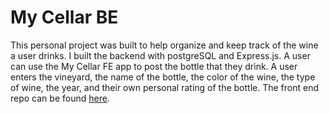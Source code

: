 # My Cellar BE

This personal project was built to help organize and keep track of the wine a user drinks. I built the backend with postgreSQL and Express.js. A user can use the My Cellar FE app to post the bottle that they drink. A user enters the vineyard, the name of the bottle, the color of the wine, the type of wine, the year, and their own personal rating of the bottle. The front end repo can be found [here](https://github.com/colbyallen012/my-cellar-fe).
